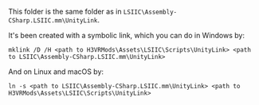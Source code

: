 This folder is the same folder as in `LSIIC\Assembly-CSharp.LSIIC.mm\UnityLink`.

It's been created with a symbolic link, which you can do in Windows by:

```
mklink /D /H <path to H3VRMods\Assets\LSIIC\Scripts\UnityLink> <path to LSIIC\Assembly-CSharp.LSIIC.mm\UnityLink>
```

And on Linux and macOS by:
```
ln -s <path to LSIIC\Assembly-CSharp.LSIIC.mm\UnityLink> <path to H3VRMods\Assets\LSIIC\Scripts\UnityLink> 
```
